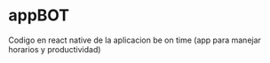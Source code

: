 # appBOT
Codigo en react native de la aplicacion be on time (app para manejar horarios y productividad) 
